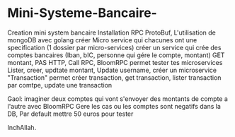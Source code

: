 # Mini-Systeme-Bancaire-
Creation mini system bancaire
Installation RPC ProtoBuf, 
L'utilisation de mongoDB avec golang
créer Micro service qui chacunes ont une specification (1 dossier par micro-services)
	créer un service qui crée des comptes bancaires (Iban, bIC, personne qui gére le compte, montant) GET montant, PAS HTTP, Call RPC, BloomRPC permet tester tes microservices
	Lister, creer, updtate montant, Update username,
	créer un microservice "Transaction" 
    permet créer transaction, get transaction, lister transaction par comtpe, update une transaction

Gaol: imaginer deux comptes qui vont s'envoyer des montants de compte a l'autre avec BloomRPC
Gere les cas ou les comptes sont negatifs dans la DB,
Par default mettre 50 euros pour tester 

InchAllah.
